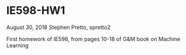 # IE598-HW1
August 30, 2018
Stephen Pretto, spretto2

First homework of IE598, from pages 10-18 of G&M book on Machine Learning
